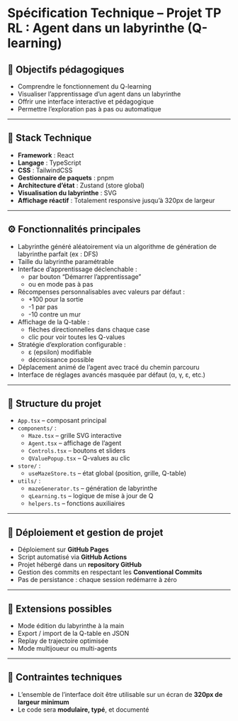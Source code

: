 # Spécification Technique – Projet TP RL : Agent dans un labyrinthe (Q-learning)

## 🎯 Objectifs pédagogiques

- Comprendre le fonctionnement du Q-learning
- Visualiser l’apprentissage d’un agent dans un labyrinthe
- Offrir une interface interactive et pédagogique
- Permettre l’exploration pas à pas ou automatique

---

## 🧱 Stack Technique

- **Framework** : React
- **Langage** : TypeScript
- **CSS** : TailwindCSS
- **Gestionnaire de paquets** : pnpm
- **Architecture d’état** : Zustand (store global)
- **Visualisation du labyrinthe** : SVG
- **Affichage réactif** : Totalement responsive jusqu’à 320px de largeur

---

## ⚙️ Fonctionnalités principales

- Labyrinthe généré aléatoirement via un algorithme de génération de labyrinthe parfait (ex : DFS)
- Taille du labyrinthe paramétrable
- Interface d’apprentissage déclenchable :
  - par bouton “Démarrer l’apprentissage”
  - ou en mode pas à pas
- Récompenses personnalisables avec valeurs par défaut :
  - +100 pour la sortie
  - -1 par pas
  - -10 contre un mur
- Affichage de la Q-table :
  - flèches directionnelles dans chaque case
  - clic pour voir toutes les Q-values
- Stratégie d’exploration configurable :
  - ε (epsilon) modifiable
  - décroissance possible
- Déplacement animé de l’agent avec tracé du chemin parcouru
- Interface de réglages avancés masquée par défaut (α, γ, ε, etc.)

---

## 📐 Structure du projet

- `App.tsx` – composant principal
- `components/` :
  - `Maze.tsx` – grille SVG interactive
  - `Agent.tsx` – affichage de l’agent
  - `Controls.tsx` – boutons et sliders
  - `QValuePopup.tsx` – Q-values au clic
- `store/` :
  - `useMazeStore.ts` – état global (position, grille, Q-table)
- `utils/` :
  - `mazeGenerator.ts` – génération de labyrinthe
  - `qLearning.ts` – logique de mise à jour de Q
  - `helpers.ts` – fonctions auxiliaires

---

## 🧪 Déploiement et gestion de projet

- Déploiement sur **GitHub Pages**
- Script automatisé via **GitHub Actions**
- Projet hébergé dans un **repository GitHub**
- Gestion des commits en respectant les **Conventional Commits**
- Pas de persistance : chaque session redémarre à zéro

---

## 🧾 Extensions possibles

- Mode édition du labyrinthe à la main
- Export / import de la Q-table en JSON
- Replay de trajectoire optimisée
- Mode multijoueur ou multi-agents

---

## 📏 Contraintes techniques

- L’ensemble de l’interface doit être utilisable sur un écran de **320px de largeur minimum**
- Le code sera **modulaire, typé**, et documenté
